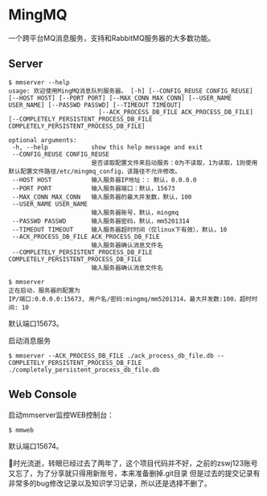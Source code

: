 # MingMQ

一个跨平台MQ消息服务，支持和RabbitMQ服务器的大多数功能。

## Server

```
$ mmserver --help
usage: 欢迎使用MingMQ消息队列服务器。 [-h] [--CONFIG_REUSE CONFIG_REUSE] [--HOST HOST] [--PORT PORT] [--MAX_CONN MAX_CONN] [--USER_NAME USER_NAME] [--PASSWD PASSWD] [--TIMEOUT TIMEOUT]
                         [--ACK_PROCESS_DB_FILE ACK_PROCESS_DB_FILE] [--COMPLETELY_PERSISTENT_PROCESS_DB_FILE COMPLETELY_PERSISTENT_PROCESS_DB_FILE]

optional arguments:
 -h, --help            show this help message and exit
 --CONFIG_REUSE CONFIG_REUSE
                       是否读取配置文件来启动服务：0为不读取，1为读取，1则使用默认配置文件路径/etc/mingmq_config，该路径不允许修改。
 --HOST HOST           输入服务器IP地址：: 默认，0.0.0.0
 --PORT PORT           输入服务器端口：默认，15673
 --MAX_CONN MAX_CONN   输入服务器的最大并发数，默认，100
 --USER_NAME USER_NAME
                       输入服务器账号，默认，mingmq
 --PASSWD PASSWD       输入服务器密码，默认，mm5201314
 --TIMEOUT TIMEOUT     输入服务器超时时间（仅linux下有效），默认，10
 --ACK_PROCESS_DB_FILE ACK_PROCESS_DB_FILE
                       输入服务器确认消息文件名
 --COMPLETELY_PERSISTENT_PROCESS_DB_FILE COMPLETELY_PERSISTENT_PROCESS_DB_FILE
                       输入服务器确认消息文件名

$ mmserver
正在启动，服务器的配置为
IP/端口:0.0.0.0:15673, 用户名/密码:mingmq/mm5201314，最大并发数:100，超时时间: 10
```

默认端口15673。

启动消息服务
```
$ mmserver --ACK_PROCESS_DB_FILE ./ack_process_db_file.db --COMPLETELY_PERSISTENT_PROCESS_DB_FILE ./completely_persistent_process_db_file.db
```

## Web Console

启动mmserver监控WEB控制台：

```
$ mmweb
```

默认端口15674。

:bug:时光流逝，转眼已经过去了两年了，这个项目代码并不好，之前的zswj123账号又忘了，为了分享就只得用新账号，本来准备删掉.git目录
但是过去的提交记录有非常多的bug修改记录以及知识学习记录，所以还是选择不删了。
